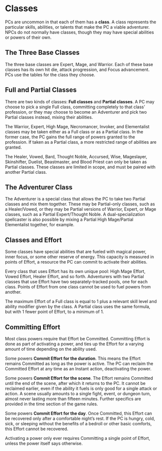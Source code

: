 # Classes

PCs are uncommon in that each of them has a **class**. A class represents
the particular skills, abilities, or talents that make the PC a viable
adventurer. NPCs do not normally have classes, though they may
have special abilities or powers of their own.

## The Three Base Classes

The three base classes are Expert, Mage, and Warrior. Each of these
base classes has its own hit die, attack progression, and Focus advancement. PCs use the tables for the class they choose.

## Full and Partial Classes

There are two kinds of classes: **Full classes** and **Partial classes**. A
PC may choose to pick a single Full class, committing completely to
that class’ profession, or they may choose to become an Adventurer
and pick two Partial classes instead, mixing their abilities.

The Warrior, Expert, High Mage, Necromancer, Invoker, and
Elementalist classes may be taken either as a Full class or as a Partial
class. In the former case, the PC gains the full range of powers granted
to the profession. If taken as a Partial class, a more restricted range
of abilities are granted.

The Healer, Vowed, Bard, Thought Noble, Accursed, Wise, Mageslayer, Skinshifter, Duelist, Beastmaster, and Blood Priest can only
be taken as Partial classes. These classes are limited in scope, and
must be paired with another Partial class.

## The Adventurer Class

The Adventurer is a special class that allows the PC to take two Partial
classes and mix them together. These may be Partial-only classes,
such as a Healer/Vowed, or they may be Partial versions of Warrior,
Expert, or Mage classes, such as a Partial Expert/Thought Noble.
A dual-specialization spellcaster is also possible by mixing a Partial
High Mage/Partial Elementalist together, for example.

## Classes and Effort

Some classes have special abilities that are fueled with magical
power, inner focus, or some other reserve of energy. This capacity
is measured in points of Effort, a resource the PC can commit to
activate their abilities.

Every class that uses Effort has its own unique pool: High Mage
Effort, Vowed Effort, Healer Effort, and so forth. Adventurers with two
Partial classes that use Effort have two separately-tracked pools, one
for each class. Points of Effort from one class cannot be used to fuel
powers from another.

The maximum Effort of a Full class is equal to 1 plus a relevant
skill level and ability modifier given by the class. A Partial class uses
the same formula, but with 1 fewer point of Effort, to a minimum of 1.

## Committing Effort

Most class powers require that Effort be Committed. Committing
Effort is done as part of activating a power, and ties up the Effort for
a varying amount of time depending on the ability used.

Some powers **Commit Effort for the duration**. This means the
Effort remains Committed as long as the power is active. The PC
can reclaim the Committed Effort at any time as an Instant action,
deactivating the power.

Some powers **Commit Effort for the scene**. The Effort remains
Committed until the end of the scene, after which it returns to the PC.
It cannot be reclaimed earlier, even if the ability it fuels is only good
for a single attack or action. A scene usually amounts to a single fight,
event, or dungeon turn, almost never lasting more than fifteen minutes.
Further specifics are provided in the time section of the game rules.

Some powers **Commit Effort for the day**. Once Committed, this
Effort can be recovered only after a comfortable night’s rest. If the PC
is hungry, cold, sick, or sleeping without the benefits of a bedroll or
other basic comforts, this Effort cannot be recovered.

Activating a power only ever requires Committing a single point
of Effort, unless the power itself says otherwise.
